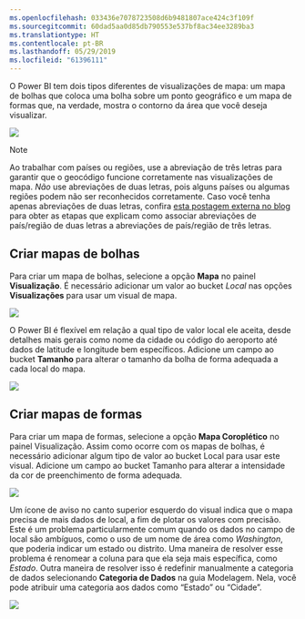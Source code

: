 ```yaml
---
ms.openlocfilehash: 033436e7078723508d6b9481807ace424c3f109f
ms.sourcegitcommit: 60dad5aa0d85db790553e537bf8ac34ee3289ba3
ms.translationtype: HT
ms.contentlocale: pt-BR
ms.lasthandoff: 05/29/2019
ms.locfileid: "61396111"
---
```

O Power BI tem dois tipos diferentes de visualizações de mapa: um mapa de bolhas que coloca uma bolha sobre um ponto geográfico e um mapa de formas que, na verdade, mostra o contorno da área que você deseja visualizar.

![](media/3-5-create-map-visualizations/3-5_1.png)

> [!NOTE]
> Ao trabalhar com países ou regiões, use a abreviação de três letras para garantir que o geocódigo funcione corretamente nas visualizações de mapa. *Não* use abreviações de duas letras, pois alguns países ou algumas regiões podem não ser reconhecidos corretamente.
> Caso você tenha apenas abreviações de duas letras, confira [esta postagem externa no blog](https://blog.ailon.org/how-to-display-2-letter-country-data-on-a-power-bi-map-85fc738497d6#.yudauacxp) para obter as etapas que explicam como associar abreviações de país/região de duas letras a abreviações de país/região de três letras.
> 
> 

## <a name="create-bubble-maps"></a>Criar mapas de bolhas
Para criar um mapa de bolhas, selecione a opção **Mapa** no painel **Visualização**. É necessário adicionar um valor ao bucket *Local* nas opções **Visualizações** para usar um visual de mapa.

![](media/3-5-create-map-visualizations/3-5_2.png)

O Power BI é flexível em relação a qual tipo de valor local ele aceita, desde detalhes mais gerais como nome da cidade ou código do aeroporto até dados de latitude e longitude bem específicos. Adicione um campo ao bucket **Tamanho** para alterar o tamanho da bolha de forma adequada a cada local do mapa.

![](media/3-5-create-map-visualizations/3-5_3.png)

## <a name="create-shape-maps"></a>Criar mapas de formas
Para criar um mapa de formas, selecione a opção **Mapa Coroplético** no painel Visualização. Assim como ocorre com os mapas de bolhas, é necessário adicionar algum tipo de valor ao bucket Local para usar este visual. Adicione um campo ao bucket Tamanho para alterar a intensidade da cor de preenchimento de forma adequada.

![](media/3-5-create-map-visualizations/3-5_4.png)

Um ícone de aviso no canto superior esquerdo do visual indica que o mapa precisa de mais dados de local, a fim de plotar os valores com precisão. Este é um problema particularmente comum quando os dados no campo de local são ambíguos, como o uso de um nome de área como *Washington*, que poderia indicar um estado ou distrito. Uma maneira de resolver esse problema é renomear a coluna para que ela seja mais específica, como *Estado*. Outra maneira de resolver isso é redefinir manualmente a categoria de dados selecionando **Categoria de Dados** na guia Modelagem. Nela, você pode atribuir uma categoria aos dados como “Estado” ou “Cidade”.

![](media/3-5-create-map-visualizations/3-5_5.png)


